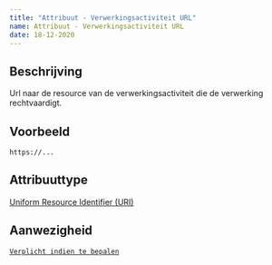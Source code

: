 ```yaml
---
title: "Attribuut - Verwerkingsactiviteit URL"
name: Attribuut - Verwerkingsactiviteit URL
date: 18-12-2020
---
```


## Beschrijving
Url naar de resource van de verwerkingsactiviteit die de verwerking rechtvaardigt.

## Voorbeeld
`https://...`

## Attribuuttype
[Uniform Resource Identifier (URI)](../attribuuttypen/URI.md)

## Aanwezigheid
[`Verplicht indien te bepalen`](../../gegevenswoordenboek/readme.md#bijzondere-meta-attributen)
